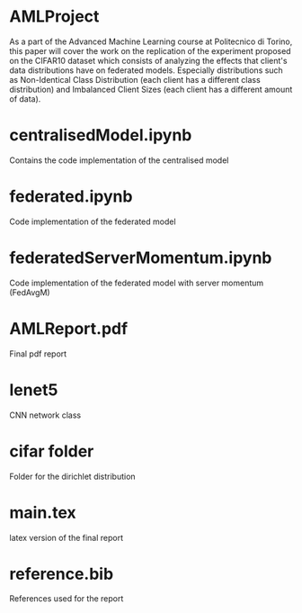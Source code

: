 # AMLProject


As a part of the Advanced Machine Learning course at Politecnico di Torino, this paper will cover the work on the replication of the experiment proposed on the CIFAR10 dataset which consists of analyzing the effects that client's data distributions have on federated models. Especially distributions such as Non-Identical Class Distribution (each client has a different class distribution) and Imbalanced Client Sizes (each client has a different amount of data). 

# centralisedModel.ipynb
Contains the code implementation of the centralised model

# federated.ipynb
Code implementation of the federated model

# federatedServerMomentum.ipynb
Code implementation of the federated model with server momentum (FedAvgM)

# AMLReport.pdf
Final pdf report

# lenet5
CNN network class

# cifar folder
Folder for the dirichlet distribution

# main.tex 
latex version of the final report

# reference.bib
References used for the report

